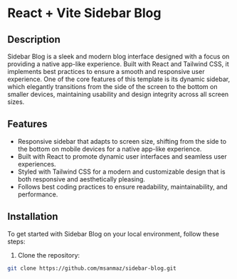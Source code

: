 # React + Vite Sidebar Blog


## Description

Sidebar Blog is a sleek and modern blog interface designed with a focus on providing a native app-like experience. Built with React and Tailwind CSS, it implements best practices to ensure a smooth and responsive user experience. One of the core features of this template is its dynamic sidebar, which elegantly transitions from the side of the screen to the bottom on smaller devices, maintaining usability and design integrity across all screen sizes.

## Features

- Responsive sidebar that adapts to screen size, shifting from the side to the bottom on mobile devices for a native app-like experience.
- Built with React to promote dynamic user interfaces and seamless user experiences.
- Styled with Tailwind CSS for a modern and customizable design that is both responsive and aesthetically pleasing.
- Follows best coding practices to ensure readability, maintainability, and performance.

## Installation

To get started with Sidebar Blog on your local environment, follow these steps:

1. Clone the repository:

```bash
git clone https://github.com/msanmaz/sidebar-blog.git

